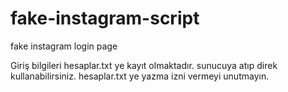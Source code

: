 # fake-instagram-script
fake instagram login page

Giriş bilgileri hesaplar.txt ye kayıt olmaktadır. 
sunucuya atıp direk kullanabilirsiniz.
hesaplar.txt ye yazma izni vermeyi unutmayın.
